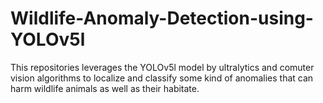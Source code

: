 # Wildlife-Anomaly-Detection-using-YOLOv5l
This repositories leverages the YOLOv5l model by ultralytics and comuter vision algorithms to localize and classify some kind of anomalies that can harm wildlife animals as well as their habitate. 

